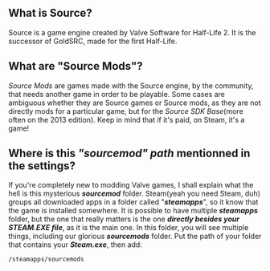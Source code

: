 ## What is Source?

Source is a game engine created by Valve Software for Half-Life 2. It is the successor of GoldSRC, made for the first Half-Life.

## What are "Source Mods"?

*Source Mods* are games made with the Source engine, by the community, that needs another game in order to be playable. Some cases are ambiguous whether they are Source games or Source mods, as they are not directly mods for a particular game, but for the *Source SDK Base*(more often on the 2013 edition). Keep in mind that if it's paid, on Steam, it's a game!

## Where is this *"sourcemod" path* mentionned in the settings?

If you're completely new to modding Valve games, I shall explain what the hell is this mysterious ***sourcemod*** folder. Steam(yeah you need Steam, duh) groups all downloaded apps in a folder called "***steamapps***", so it know that the game is installed somewhere. It is possible to have multiple ***steamapps*** folder, but the one that really matters is the one ***directly besides your STEAM.EXE file***, as it is the main one. In this folder, you will see multiple things, including our glorious ***sourcemods*** folder. Put the path of your folder that contains your ***Steam.exe***, then add:
```
/steamapps/sourcemods
```
